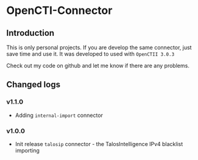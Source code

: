 # OpenCTI-Connector 

## Introduction
This is only personal projects. If you are develop the same connector, just save time and use it. 
It was developed to used with `OpenCTII 3.0.3`

Check out my code on github and let me know if there are any problems. 

## Changed logs
### v1.1.0
- Adding `internal-import` connector

### v1.0.0
- Init release `talosip` connector - the TalosIntelligence IPv4 blacklist importing